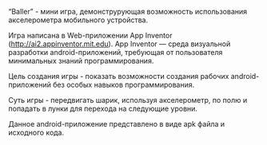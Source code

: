 “Baller” - мини игра, демонструрующая возможность использования акселерометра мобильного устройства.

Игра написана в Web-приложении App Inventor (http://ai2.appinventor.mit.edu). App Inventor — среда визуальной разработки android-приложений, требующая от пользователя минимальных знаний программирования.

Цель создания игры - показать возможности создания рабочих android-приложений без особых навыков программирования.

Суть игры - передвигать шарик, используя акселерометр, по полю и попадать в лунки для перехода на следующие уровни.

Данное android-приложение представлено в виде apk файла и исходного кода.
